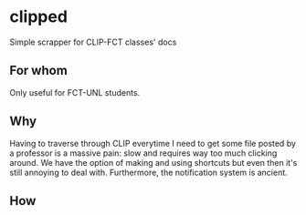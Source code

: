 # clipped
Simple scrapper for CLIP-FCT classes' docs

## For whom
Only useful for FCT-UNL students.

## Why
Having to traverse through CLIP everytime I need to get some file posted by a professor is a massive pain: slow and requires way too much clicking around. We have the option of making and using shortcuts but even then it's still annoying to deal with.
Furthermore, the notification system is ancient.

## How
